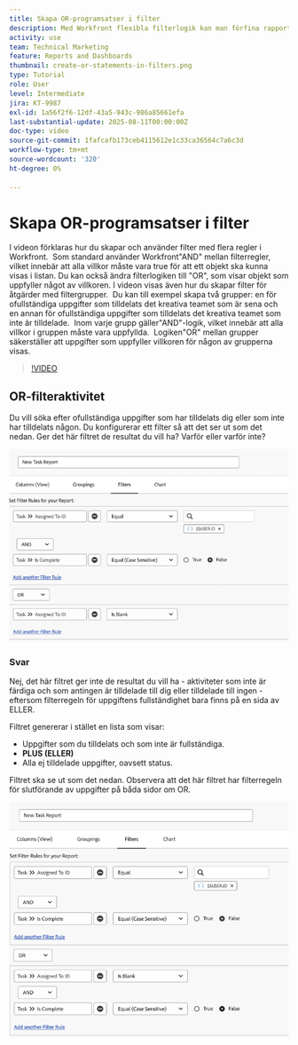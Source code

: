 ```yaml
---
title: Skapa OR-programsatser i filter
description: Med Workfront flexibla filterlogik kan man förfina rapportvyer med standardreglerna"AND", valfria"OR"-villkor och ordnade filtergrupper för komplexa kriterier.
activity: use
team: Technical Marketing
feature: Reports and Dashboards
thumbnail: create-or-statements-in-filters.png
type: Tutorial
role: User
level: Intermediate
jira: KT-9987
exl-id: 1a56f2f6-12df-43a5-943c-986a85661efa
last-substantial-update: 2025-08-11T00:00:00Z
doc-type: video
source-git-commit: 1fafcafb173ceb4115612e1c33ca36564c7a6c3d
workflow-type: tm+mt
source-wordcount: '320'
ht-degree: 0%

---
```


# Skapa OR-programsatser i filter

I videon förklaras hur du skapar och använder filter med flera regler i Workfront. &#x200B; Som standard använder Workfront&quot;AND&quot; mellan filterregler, vilket innebär att alla villkor måste vara true för att ett objekt ska kunna visas i listan.
Du kan också ändra filterlogiken till &quot;OR&quot;, som visar objekt som uppfyller något av villkoren.
I videon visas även hur du skapar filter för åtgärder med filtergrupper. &#x200B; Du kan till exempel skapa två grupper: en för ofullständiga uppgifter som tilldelats det kreativa teamet som är sena och en annan för ofullständiga uppgifter som tilldelats det kreativa teamet som inte är tilldelade. &#x200B; Inom varje grupp gäller&quot;AND&quot;-logik, vilket innebär att alla villkor i gruppen måste vara uppfyllda. &#x200B; Logiken&quot;OR&quot; mellan grupper säkerställer att uppgifter som uppfyller villkoren för någon av grupperna visas.

>[!VIDEO](https://video.tv.adobe.com/v/3470697/?quality=12&learn=on&captions=swe)

## OR-filteraktivitet

Du vill söka efter ofullständiga uppgifter som har tilldelats dig eller som inte har tilldelats någon. Du konfigurerar ett filter så att det ser ut som det nedan. Ger det här filtret de resultat du vill ha? Varför eller varför inte?

![En bild av en felaktigt skapad OR-programsats i [!DNL Workfront]](assets/or-statement-your-turn-1.png)

### Svar

Nej, det här filtret ger inte de resultat du vill ha - aktiviteter som inte är färdiga och som antingen är tilldelade till dig eller tilldelade till ingen - eftersom filterregeln för uppgiftens fullständighet bara finns på en sida av ELLER.

Filtret genererar i stället en lista som visar:

* Uppgifter som du tilldelats och som inte är fullständiga.
* **PLUS (ELLER)**
* Alla ej tilldelade uppgifter, oavsett status.

Filtret ska se ut som det nedan. Observera att det här filtret har filterregeln för slutförande av uppgifter på båda sidor om OR.

![En bild av en korrekt skapad OR-programsats i [!DNL Workfront]](assets/or-statement-your-turn-2.png)
